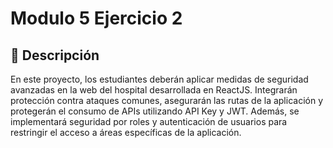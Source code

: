 # Modulo 5 Ejercicio 2

## 📖 Descripción
En este proyecto, los estudiantes deberán aplicar medidas de seguridad avanzadas en la web
del hospital desarrollada en ReactJS. Integrarán protección contra ataques comunes,
asegurarán las rutas de la aplicación y protegerán el consumo de APIs utilizando API Key y
JWT. Además, se implementará seguridad por roles y autenticación de usuarios para restringir
el acceso a áreas específicas de la aplicación.


